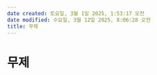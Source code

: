 ```yaml
---
date created: 토요일, 3월 1일 2025, 1:53:17 오전
date modified: 수요일, 3월 12일 2025, 8:06:28 오전
title: 무제
---
```


# 무제

```dataview 

```
